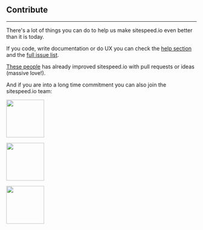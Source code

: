 ## Contribute
* * *

There's a lot of things you can do to help us make sitespeed.io even better than it is today.

If you code, write documentation or do UX you can check the [help section](https://github.com/sitespeedio/sitespeed.io/blob/master/HELP.md) and the [full issue list](https://github.com/sitespeedio/sitespeed.io/issues).

[These people](https://github.com/sitespeedio/sitespeed.io/blob/master/CONTRIBUTORS.md) has already improved sitespeed.io with pull requests or ideas (massive love!).

And if you are into a long time commitment you can also join the sitespeed.io team:

<a href="https://twitter.com/beenanner"><img src="{{site.baseurl}}/img/aboutus/jonathan.jpg" class="photo pull-left" width="100" height="100"></a>

<a href="https://twitter.com/tobiaslidskog"><img src="{{site.baseurl}}/img/aboutus/tobias.jpg" class="photo pull-left" width="100" height="100"></a>

<a href="https://twitter.com/soulislove"><img src="{{site.baseurl}}/img/aboutus/peter.jpg" class="photo pull-left" width="100" height="100"></a>
